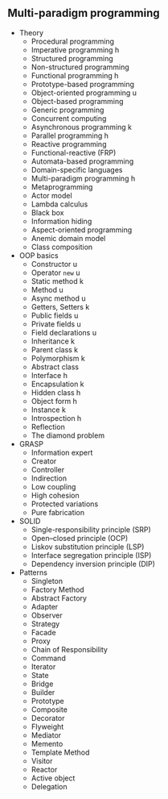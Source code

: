 ## Multi-paradigm programming

- Theory
  - Procedural programming
  - Imperative programming h
  - Structured programming
  - Non-structured programming
  - Functional programming h
  - Prototype-based programming
  - Object-oriented programming u
  - Object-based programming
  - Generic programming
  - Concurrent computing
  - Asynchronous programming k
  - Parallel programming h
  - Reactive programming
  - Functional-reactive (FRP)
  - Automata-based programming
  - Domain-specific languages
  - Multi-paradigm programming h
  - Metaprogramming
  - Actor model
  - Lambda calculus
  - Black box
  - Information hiding
  - Aspect-oriented programming
  - Anemic domain model
  - Class composition
- OOP basics
  - Constructor u
  - Operator `new` u
  - Static method k
  - Method u
  - Async method u
  - Getters, Setters k
  - Public fields u
  - Private fields u
  - Field declarations u
  - Inheritance k
  - Parent class k
  - Polymorphism k
  - Abstract class
  - Interface h
  - Encapsulation k
  - Hidden class h
  - Object form h
  - Instance k
  - Introspection h
  - Reflection
  - The diamond problem
- GRASP
  - Information expert
  - Creator
  - Controller
  - Indirection
  - Low coupling
  - High cohesion
  - Protected variations
  - Pure fabrication
- SOLID
  - Single-responsibility principle (SRP)
  - Open–closed principle (OCP)
  - Liskov substitution principle (LSP)
  - Interface segregation principle (ISP)
  - Dependency inversion principle (DIP)
- Patterns
  - Singleton
  - Factory Method
  - Abstract Factory
  - Adapter
  - Observer
  - Strategy
  - Facade
  - Proxy
  - Chain of Responsibility
  - Command
  - Iterator
  - State
  - Bridge
  - Builder
  - Prototype
  - Composite
  - Decorator
  - Flyweight
  - Mediator
  - Memento
  - Template Method
  - Visitor
  - Reactor
  - Active object
  - Delegation
